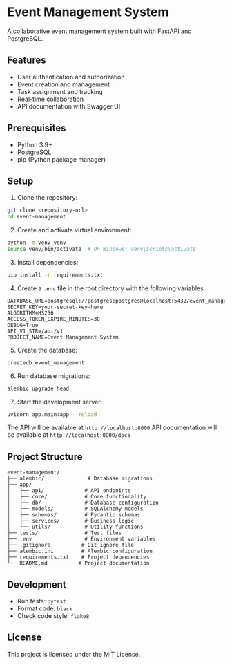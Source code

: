 # Event Management System

A collaborative event management system built with FastAPI and PostgreSQL.

## Features

- User authentication and authorization
- Event creation and management
- Task assignment and tracking
- Real-time collaboration
- API documentation with Swagger UI

## Prerequisites

- Python 3.9+
- PostgreSQL
- pip (Python package manager)

## Setup

1. Clone the repository:
```bash
git clone <repository-url>
cd event-management
```

2. Create and activate virtual environment:
```bash
python -m venv venv
source venv/bin/activate  # On Windows: venv\Scripts\activate
```

3. Install dependencies:
```bash
pip install -r requirements.txt
```

4. Create a `.env` file in the root directory with the following variables:
```
DATABASE_URL=postgresql://postgres:postgres@localhost:5432/event_management
SECRET_KEY=your-secret-key-here
ALGORITHM=HS256
ACCESS_TOKEN_EXPIRE_MINUTES=30
DEBUG=True
API_V1_STR=/api/v1
PROJECT_NAME=Event Management System
```

5. Create the database:
```bash
createdb event_management
```

6. Run database migrations:
```bash
alembic upgrade head
```

7. Start the development server:
```bash
uvicorn app.main:app --reload
```

The API will be available at `http://localhost:8000`
API documentation will be available at `http://localhost:8000/docs`

## Project Structure

```
event-management/
├── alembic/              # Database migrations
├── app/
│   ├── api/             # API endpoints
│   ├── core/            # Core functionality
│   ├── db/              # Database configuration
│   ├── models/          # SQLAlchemy models
│   ├── schemas/         # Pydantic schemas
│   ├── services/        # Business logic
│   └── utils/           # Utility functions
├── tests/               # Test files
├── .env                 # Environment variables
├── .gitignore          # Git ignore file
├── alembic.ini         # Alembic configuration
├── requirements.txt    # Project dependencies
└── README.md          # Project documentation
```

## Development

- Run tests: `pytest`
- Format code: `black .`
- Check code style: `flake8`

## License

This project is licensed under the MIT License. 